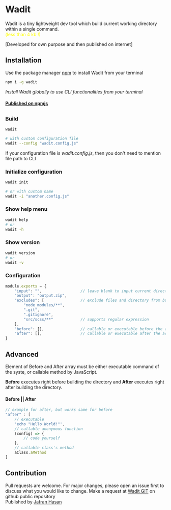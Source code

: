 # Wadit

Wadit is a tiny lightweight dev tool which build current working directory within a single command.  
<span style="color: yellow;">(less than 4 kb !)</span>

[Developed for own purpose and then published on internet]

## Installation

Use the package manager [npm](https://www.npmjs.com) to install Wadit from your terminal

```bash
npm i -g wadit
```
*Install Wadit globally to use CLI functionalities from your terminal*

#### [Published on npmjs](https://www.npmjs.com/package/wadit)

## 

### Build
```bash
wadit

# with custom configuration file
wadit --config "wadit.config.js"
```

If your configuration file is *wadit.config.js*, then you don't need to mention file path to CLI

 
### Initialize configuration
```bash
wadit init

# or with custom name
wadit -i "another.config.js"
```

### Show help menu
```bash
wadit help
# or
wadit -h
```

### Show version
```bash
wadit version
# or
wadit -v
```  



### Configuration 
```javascript
module.exports = {
    "input": "",                 // leave blank to input current directory
    "output": "output.zip", 
    "excludes": [                // exclude files and directory from build;
        "node_modules/**",
        ".git",
        ".gitignore",
        "src/scss/**"            // supports regular expression
    ],
    "before": [],                // callable or executable before the action
    "after": [],                 // callable or executable after the action
}
```

## Advanced

Element of Before and After array must be either executable command of the syste, or callable method by JavaScript. 

**Before** executes right before building the directory and **After** executes right after building the directory.

#### Before || After
```javascript
// example for after, but works same for before
"after" : [
    // executable
    'echo "Hello World!"',
    // callable anonymous function
    (config) => { 
        // code yourself
    },
    // callable class's method
    aClass.aMethod
]
```
 
## Contribution
Pull requests are welcome. For major changes, please open an issue first to discuss what you would like to change.
Make a request at [Wadit GIT](https://github.com/imjafran/wadit) on github public repository
<br> 
Published by [Jafran Hasan](https://fb.com/IamJafran) 